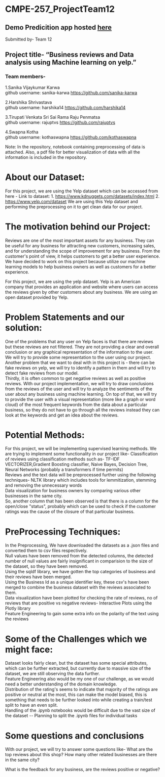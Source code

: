 # CMPE-257_ProjectTeam12
## Demo Predicition app hosted [here](https://rajuptvs-streamlit-deployment-main-e77a8z.streamlit.app/)

Submitted by- Team 12

## Project title- “Business reviews and Data analysis using Machine learning on yelp.” <br>



### Team members- 

1.Sanika Vijaykumar Karwa  <br>
github username: sanika-karwa 
https://github.com/sanika-karwa

2.Harshika Shrivastava <br>
github username: harshika14
https://github.com/harshika14

3.Tirupati Venkata Sri Sai Rama Raju Penmatsa <br>
github username: rajuptvs
https://github.com/rajuptvs

4.Swapna Kotha <br>
github username: kothaswapna
https://github.com/kothaswapna

 
Note: In the repository, notebook containing preprocessing of data is attached. Also, a pdf file for better visualization of data with all the information is included in the repository. 
 
 
 
# About our Dataset: 
   For this project, we are using the Yelp dataset which can be accessed from here -
     Link to dataset:  1. https://www.kdnuggets.com/datasets/index.html
                                2. https://www.yelp.com/dataset
 We are using this Yelp dataset and performing the preprocessing on it to get clean data for our project.
 
 
# The motivation behind our Project:
Reviews are one of the most important assets for any business. They can be useful for any business for attracting new customers, increasing sales, and for understanding the scope of improvement for any business. From the customer's point of view, it helps customers to get a better user experience. We have decided to work on this project because utilize our machine learning models to help business owners as well as customers for a better experience.

For this project, we are using the yelp dataset. Yelp is an American company that provides an application and website where users can access the reviews given by other customers about any business. We are using an open dataset provided by Yelp.


# Problem Statements and our solution:
One of the problems that any user on Yelp faces is that there are reviews but these reviews are not filtered. They are not providing a clear and overall conclusion or any graphical representation of the information to the user. We will try to provide some representation to the user using our project.<br>
Another problem that we want to deal with in this project is - there can be fake reviews on yelp, we will try to identify a pattern in them and will try to detect fake reviews from our model. <br>
Thirdly, it is often common to get negative reviews as well as positive reviews. With our project implementation, we will try to draw conclusions from the reviews of the user and will try to analyze the sentiments of the user about any business using machine learning.
On top of that, we will try to provide the user with a visual representation (more like a graph or word cloud) of the most frequent keywords from the data about a particular business, so they do not have to go through all the reviews instead they can look at the keywords and get an idea about the reviews.


# Potential Methods:
For this project, we will be implementing supervised learning methods. We are trying to implement some functionality in our project like-
Classification of reviews using classification methods such as- TF-IDF VECTORIZER,Gradient Boosting classifier, Naive Bayes, Decision Tree, Neural Networks (probably a transformers if time permits)<br>
Reviews and the text data will be preprocessed further using the following techniques- NLTK library which includes tools for lemmitization, stemming and removing the unnecessary words <br>
Data visualization for business owners by comparing various other businesses in the same city. <br>
So, another column that has been observed is that there is a column for the open/close "status", probably which can be used to check if the customer ratings was the cause of the closure of that particular business.<br>

# PreProcessing Techniques:
In the Preprocessing, 
We have downloaded the datasets as a .json files and converted them to csv files respectively.<br>
Null values have been removed from the detected columns, the detected number of null values are fairly insignificant in comparision to the size of the dataset, so they have been removed. <br>
Using the sqldf library, we have gotten the top categories of business and their reviews have been merged.<br>
Using the Business Id as a unique identifier key, these csv's have been merged to combine the business dataset with the reviews associated to them. <br>
Data visualization have been plotted for checking the rate of reviews, no of reviews that are positive vs negative reviews- Interactive Plots using the Plotly library <br>
Feature Engineering to gain some extra info on the polarity of the text using the reviews<br>

# Some of the Challenges which we might face:

Dataset looks fairly clean, but the dataset has some special attributes, which can be further extracted, but currently due to massive size of the dataset, we are still observing the data further.<br>
Feature Engineering also would be my one of our challenge, as we would need a better understanding of the domain knowledge.<br>
Distribution of the rating's seems to indicate that majority of the ratings are positive or neutral at the most, this can make the model biased, this is something that needs to be further looked into while creating a train/test split to have an even split.<br>
Handling of the .ipynb notebooks would be difficult due to the vast size of the dataset -- Planning to split the .ipynb files for individual tasks <br>


# Some questions and conclusions 
With our project, we will try to answer some questions like-
What are the top reviews about this shop?
How many other related businesses are there in the same city?

What is the feedback for any business, are the reviews positive or negative?
